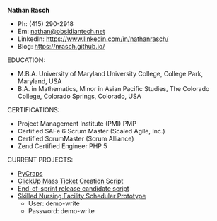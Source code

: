 **Nathan Rasch**<br/>
  
* Ph: (415) 290-2918<br/>
* Em: nathan@obsidiantech.net
* LinkedIn: https://www.linkedin.com/in/nathanrasch/<br/>
* Blog: https://nrasch.github.io/

EDUCATION:

* M.B.A. University of Maryland University College, College Park, Maryland, USA
* B.A. in Mathematics, Minor in Asian Pacific Studies, The Colorado College, Colorado Springs, Colorado, USA

CERTIFICATIONS:

* Project Management Institute (PMI) PMP
* Certified SAFe 6 Scrum Master (Scaled Agile, Inc.)
* Certified ScrumMaster (Scrum Alliance)
* Zend Certified Engineer PHP 5

CURRENT PROJECTS:

* [PyCraps](https://nbviewer.jupyter.org/github/nrasch/Portfolio/blob/master/Current-Project/Craps_v1.ipynb)
* [ClickUp Mass Ticket Creation Script](https://github.com/nrasch/Portfolio/blob/master/Current-Project/Create%20ClickUp%20Ticket%20v1.ipynb)
* [End-of-sprint release candidate script](https://github.com/nrasch/Portfolio/blob/master/Current-Project/evisit_create_rc_git_branches.py)
* [Skilled Nursing Facility Scheduler Prototype](http://nathanrasch.com/login/)
  * User: demo-write
  * Password: demo-write
